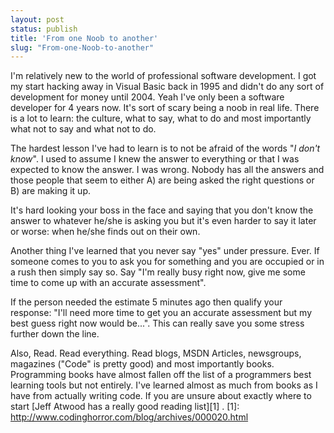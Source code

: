 ```yaml
---
layout: post
status: publish
title: 'From one Noob to another'
slug: "From-one-Noob-to-another"
---
```

I'm relatively new to the world of professional software development. I got my start hacking away in Visual Basic back in 1995 and didn't do any sort of development for money until 2004. Yeah I've only been a software developer for 4 years now. It's sort of scary being a noob in real life. There is a lot to learn: the culture, what to say, what to do and most importantly what not to say and what not to do.

The hardest lesson I've had to learn is to not be afraid of the words "*I don't know*". I used to assume I knew the answer to everything or that I was expected to know the answer. I was wrong. Nobody has all the answers and those people that seem to either A) are being asked the right questions or B) are making it up.

It's hard looking your boss in the face and saying that you don't know the answer to whatever he/she is asking you but it's even harder to say it later or worse: when he/she finds out on their own.

Another thing I've learned that you never say "yes" under pressure. Ever. If someone comes to you to ask you for something and you are occupied or in a rush then simply say so. Say "I'm really busy right now, give me some time to come up with an accurate assessment".

If the person needed the estimate 5 minutes ago then qualify your response: "I'll need more time to get you an accurate assessment but my best guess right now would be...". This can really save you some stress further down the line.

Also, Read. Read everything. Read blogs, MSDN Articles, newsgroups, magazines ("Code" is pretty good) and most importantly books. Programming books have almost fallen off the list of a programmers best learning tools but not entirely. I've learned almost as much from books as I have from actually writing code. If you are unsure about exactly where to start [Jeff Atwood has a really good reading list][1] .
  [1]: http://www.codinghorror.com/blog/archives/000020.html
